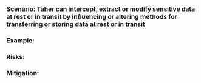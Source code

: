 ### Scenario: Taher can intercept, extract or modify sensitive data at rest or in transit by influencing or altering methods for transferring or storing data at rest or in transit

### Example:

### Risks: 

### Mitigation: